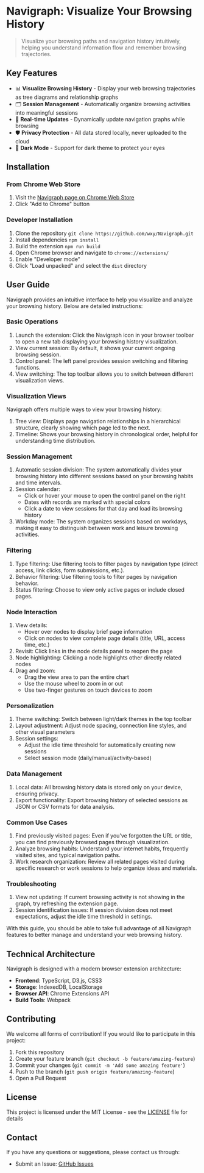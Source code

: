 Navigraph: Visualize Your Browsing History
===

> Visualize your browsing paths and navigation history intuitively, helping you understand information flow and remember browsing trajectories.

## Key Features

- 📊 **Visualize Browsing History** - Display your web browsing trajectories as tree diagrams and relationship graphs
- 🗂️ **Session Management** - Automatically organize browsing activities into meaningful sessions
- 🔄 **Real-time Updates** - Dynamically update navigation graphs while browsing
- 🛡️ **Privacy Protection** - All data stored locally, never uploaded to the cloud
- 🌙 **Dark Mode** - Support for dark theme to protect your eyes

## Installation

### From Chrome Web Store

1. Visit the [Navigraph page on Chrome Web Store](https://chrome.google.com/webstore/detail/navigraph/jfjgdldpgmnhclffkkcnbhleijeopkhi)
2. Click "Add to Chrome" button

### Developer Installation

1. Clone the repository `git clone https://github.com/wxy/Navigraph.git`
2. Install dependencies `npm install`
3. Build the extension `npm run build`
4. Open Chrome browser and navigate to `chrome://extensions/`
5. Enable "Developer mode"
6. Click "Load unpacked" and select the `dist` directory

## User Guide

Navigraph provides an intuitive interface to help you visualize and analyze your browsing history. Below are detailed instructions:

### Basic Operations

1. Launch the extension: Click the Navigraph icon in your browser toolbar to open a new tab displaying your browsing history visualization.
2. View current session: By default, it shows your current ongoing browsing session.
3. Control panel: The left panel provides session switching and filtering functions.
4. View switching: The top toolbar allows you to switch between different visualization views.

### Visualization Views

Navigraph offers multiple ways to view your browsing history:

1. Tree view: Displays page navigation relationships in a hierarchical structure, clearly showing which page led to the next.
2. Timeline: Shows your browsing history in chronological order, helpful for understanding time distribution.

### Session Management

1. Automatic session division: The system automatically divides your browsing history into different sessions based on your browsing habits and time intervals.
2. Session calendar:
   - Click or hover your mouse to open the control panel on the right
   - Dates with records are marked with special colors
   - Click a date to view sessions for that day and load its browsing history
3. Workday mode: The system organizes sessions based on workdays, making it easy to distinguish between work and leisure browsing activities.

### Filtering

1. Type filtering: Use filtering tools to filter pages by navigation type (direct access, link clicks, form submissions, etc.).
2. Behavior filtering: Use filtering tools to filter pages by navigation behavior.
3. Status filtering: Choose to view only active pages or include closed pages.

### Node Interaction

1. View details:
   - Hover over nodes to display brief page information
   - Click on nodes to view complete page details (title, URL, access time, etc.)
2. Revisit: Click links in the node details panel to reopen the page
3. Node highlighting: Clicking a node highlights other directly related nodes
4. Drag and zoom:
   - Drag the view area to pan the entire chart
   - Use the mouse wheel to zoom in or out
   - Use two-finger gestures on touch devices to zoom

### Personalization

1. Theme switching: Switch between light/dark themes in the top toolbar
2. Layout adjustment: Adjust node spacing, connection line styles, and other visual parameters
3. Session settings:
   - Adjust the idle time threshold for automatically creating new sessions
   - Select session mode (daily/manual/activity-based)

### Data Management

1. Local data: All browsing history data is stored only on your device, ensuring privacy.
2. Export functionality: Export browsing history of selected sessions as JSON or CSV formats for data analysis.

### Common Use Cases

1. Find previously visited pages: Even if you've forgotten the URL or title, you can find previously browsed pages through visualization.
2. Analyze browsing habits: Understand your internet habits, frequently visited sites, and typical navigation paths.
3. Work research organization: Review all related pages visited during specific research or work sessions to help organize ideas and materials.

### Troubleshooting

1. View not updating: If current browsing activity is not showing in the graph, try refreshing the extension page.
2. Session identification issues: If session division does not meet expectations, adjust the idle time threshold in settings.

With this guide, you should be able to take full advantage of all Navigraph features to better manage and understand your web browsing history.

## Technical Architecture

Navigraph is designed with a modern browser extension architecture:

- **Frontend**: TypeScript, D3.js, CSS3
- **Storage**: IndexedDB, LocalStorage
- **Browser API**: Chrome Extensions API
- **Build Tools**: Webpack

## Contributing

We welcome all forms of contribution! If you would like to participate in this project:

1. Fork this repository
2. Create your feature branch (`git checkout -b feature/amazing-feature`)
3. Commit your changes (`git commit -m 'Add some amazing feature'`)
4. Push to the branch (`git push origin feature/amazing-feature`)
5. Open a Pull Request

## License

This project is licensed under the MIT License - see the [LICENSE](LICENSE) file for details

## Contact

If you have any questions or suggestions, please contact us through:

- Submit an Issue: [GitHub Issues](https://github.com/wxy/Navigraph/issues)